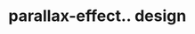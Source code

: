# parallax-effect.. design                                                                                                                                                                                                                                                                                                                                                      
                                     

